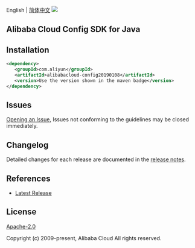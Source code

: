 English | [简体中文](README-CN.md)
![](https://aliyunsdk-pages.alicdn.com/icons/AlibabaCloud.svg)

## Alibaba Cloud Config SDK for Java

## Installation

```xml
<dependency>
   <groupId>com.aliyun</groupId>
   <artifactId>alibabacloud-config20190108</artifactId>
   <version>Use the version shown in the maven badge</version>
</dependency>
```

## Issues
[Opening an Issue](https://github.com/aliyun/alibabacloud-java-async-sdk/issues/new), Issues not conforming to the guidelines may be closed immediately.

## Changelog
Detailed changes for each release are documented in the [release notes](./ChangeLog.txt).

## References
* [Latest Release](https://github.com/aliyun/alibabacloud-async-java-sdk/)

## License
[Apache-2.0](http://www.apache.org/licenses/LICENSE-2.0)

Copyright (c) 2009-present, Alibaba Cloud All rights reserved.